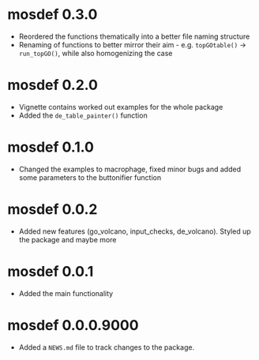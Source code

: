 # mosdef 0.3.0

* Reordered the functions thematically into a better file naming structure
* Renaming of functions to better mirror their aim - e.g. `topGOtable()` -> 
  `run_topGO()`, while also homogenizing the case

# mosdef 0.2.0

* Vignette contains worked out examples for the whole package
* Added the `de_table_painter()` function

# mosdef 0.1.0

* Changed the examples to macrophage, fixed minor bugs and added some parameters to the buttonifier function

# mosdef 0.0.2 

* Added new features (go_volcano, input_checks, de_volcano). Styled up the package and maybe more

# mosdef 0.0.1

* Added the main functionality

# mosdef 0.0.0.9000

* Added a `NEWS.md` file to track changes to the package.
